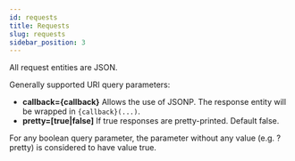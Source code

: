 ```yaml
---
id: requests
title: Requests
slug: requests
sidebar_position: 3
---
```



All request entities are JSON.

Generally supported URI query parameters:
* **callback=\{callback\}**
Allows the use of JSONP. The response entity will be wrapped in `{callback}(...)`.
* **pretty=[true|false]**
If true responses are pretty-printed. Default false.

For any boolean query parameter, the parameter without any value (e.g. ?pretty) is considered to have
value true.

